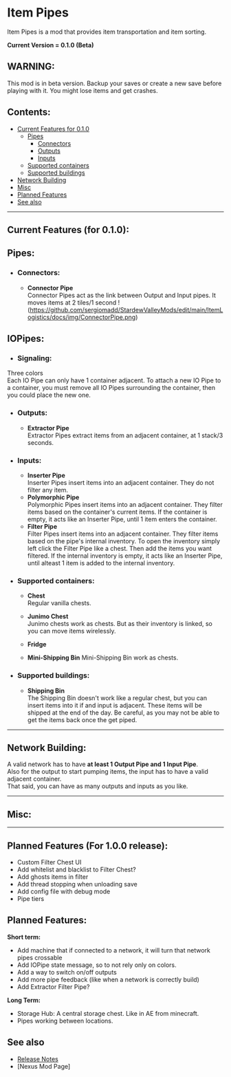 # Item Pipes
Item Pipes is a mod that provides item transportation and item sorting.

**Current Version = 0.1.0 (Beta)**

## WARNING:
This mod is in beta version. Backup your saves or create a new save before playing with it. You might lose items and get crashes.

## Contents:
- [Current Features for 0.1.0](#current-features-for-010)
	- [Pipes](#pipes)
		- [Connectors](#connectors)
		- [Outputs](#outputs)
		- [Inputs](#inputs)
	-  [Supported containers](#supported-containers)
	-  [Supported buildings](#supported-buildings)
-  [Network Building](#network-building)
-  [Misc](#misc)
-  [Planned Features](#planned-features)
-  [See also](#see-also)

---

## Current Features (for 0.1.0):

## Pipes:
- ### Connectors:
	- **Connector Pipe**  
Connector Pipes act as the link between Output and Input pipes.
It moves items at 2 tiles/1 second
!(https://github.com/sergiomadd/StardewValleyMods/edit/main/ItemLogistics/docs/img/ConnectorPipe.png)

## IOPipes:
- ### Signaling:
Three colors  
Each IO Pipe can only have 1 container adjacent. To attach a new IO Pipe to a container, you must remove all IO Pipes surrounding the container, then you could place the new one.

- ### Outputs:
	- **Extractor Pipe**  
Extractor Pipes extract items from an adjacent container, at 1 stack/3 seconds. 

- ### Inputs:
	- **Inserter Pipe**  
Inserter Pipes insert items into an adjacent container. They do not filter any item.  
	- **Polymorphic Pipe**  
Polymorphic Pipes insert items into an adjacent container. They filter items based on the container's current items. If the container is empty, it acts like an Inserter Pipe, until 1 item enters the container.  
	- **Filter Pipe**  
Filter Pipes insert items into an adjacent container. They filter items based on the pipe's internal inventory. To open the inventory simply left click the Filter Pipe like a chest. Then add the items you want filtered. If the internal inventory is empty, it acts like an Inserter Pipe, until alteast 1 item is added to the internal inventory.  

- ### Supported containers:
	- **Chest**  
Regular vanilla chests.  
	- **Junimo Chest**  
Junimo chests work as chests. But as their inventory is linked, so you can move items wirelessly.  
	- **Fridge**  

	- **Mini-Shipping Bin**
Mini-Shipping Bin work as chests.  

- ### Supported buildings:
	- **Shipping Bin**  
The Shipping Bin doesn't work like a regular chest, but you can insert items into it if and input is adjacent. These items will be shipped at the end of the day. 
Be careful, as you may not be able to get the items back once the get piped.  

---

## Network Building:
A valid network has to have **at least 1 Output Pipe and 1 Input Pipe**.  
Also for the output to start pumping items, the input has to have a valid adjacent container.  
That said, you can have as many outputs and inputs as you like.


---

## Misc:


---

## Planned Features (For 1.0.0 release):
- Custom Filter Chest UI
- Add whitelist and blacklist to Filter Chest?
- Add ghosts items in filter
- Add thread stopping when unloading save
- Add config file with debug mode
- Pipe tiers

## Planned Features:
**Short term:**
- Add machine that if connected to a network, it will turn that network pipes crossable
- Add IOPipe state message, so to not rely only on colors.
- Add a way to switch on/off outputs
- Add more pipe feedback (like when a network is correctly build)
- Add Extractor Filter Pipe?

**Long Term:**
- Storage Hub: A central storage chest. Like in AE from minecraft.
- Pipes working between locations.

## See also
- [Release Notes](https://github.com/sergiomadd/StardewValleyMods/edit/main/ItemPipes/docs/release-notes.md)
- [Nexus Mod Page]
